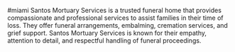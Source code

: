 #miami
Santos Mortuary Services is a trusted funeral home that provides compassionate and professional services to assist families in their time of loss. They offer funeral arrangements, embalming, cremation services, and grief support. Santos Mortuary Services is known for their empathy, attention to detail, and respectful handling of funeral proceedings.